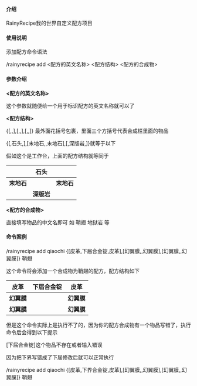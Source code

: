 #### 介绍
RainyRecipe我的世界自定义配方项目

#### 使用说明

添加配方命令语法

/rainyrecipe add <配方的英文名称>  <配方结构>  <配方的合成物>

#### 参数介绍

**<配方的英文名称>**     

这个参数就随便给一个用于标识配方的英文名称就可以了



**<配方结构>**

{[,,],[,,],[,,]} 最外面花括号包裹，里面三个方括号代表合成栏里面的物品

{[,石头,],[末地石,,末地石],[,深版岩,]}就等于以下

假如这个是工作台，上面的配方结构就等同于

|            |    石头    |            |
| :--------: | :--------: | :--------: |
| **末地石** |            | **末地石** |
|            | **深版岩** |            |

**<配方的合成物>**

直接填写物品的中文名即可 如 鞘翅 地狱岩 等

#### 命令案例

/rainyrecipe add qiaochi  {[皮革,下届合金锭,皮革],[幻翼膜,,幻翼膜],[幻翼膜,,幻翼膜]} 鞘翅

这个命令将会添加一个合成物为鞘翅的配方，配方结构如下

|  **皮革**  | **下届合金锭** |  **皮革**  |
| :--------: | :------------: | :--------: |
| **幻翼膜** |                | **幻翼膜** |
| **幻翼膜** |                | **幻翼膜** |

但是这个命令实际上是执行不了的，因为你的配方合成物有一个物品写错了，执行命令后会得到以下提示

 [下届合金锭]这个物品不存在或者输入错误  

因为把下界写错成了下届修改后就可以正常执行

/rainyrecipe add qiaochi {[皮革,下界合金锭,皮革],[幻翼膜,,幻翼膜],[幻翼膜,,幻翼膜]} 鞘翅


